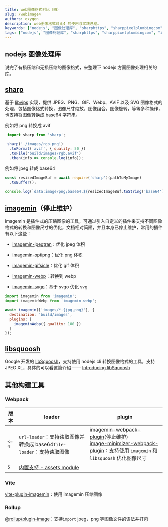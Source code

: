 ```yaml
---
title: web图像格式对比（四）
slug: /webimage4
authors: oxygen
description: web图像格式对比4 的使用与实践总结。
keywords: ["nodejs", "图像处理库", "sharphttps", "sharppixelplumbingcom", "imageminhttps", "githubcom", "imagemin", "imagemin停止维护"]
tags: ["nodejs", "图像处理库", "sharphttps", "sharppixelplumbingcom", "imageminhttps"]
---
```

## nodejs 图像处理库

说完了有损压缩和无损压缩的图像格式，来整理下 nodejs 方面图像处理相关的库。

<!--truncate-->

## [sharp](https://sharp.pixelplumbing.com/)

基于 [libvips](https://github.com/libvips/libvips) 实现，提供 JPEG、PNG、GIF、Webp、AVIF 以及 SVG 图像格式的处理，包括图像格式转换，图像尺寸缩放，图像组合，图像旋转，等等多种操作，也支持将图像转换成 base64 字符串。

例如将 png 转换成 avif

```JavaScript
 import sharp from 'sharp';
 
 sharp('./images/rgb.png')
  .toFormat('avif', { quality: 50 })
  .toFile('build/images/rgb.avif')
  .then(info => console.log(info));
```

例如将 jpeg 转成 base64

```JavaScript
const resizedImageBuf = await require('sharp')(pathToMyImage)
  .toBuffer();

console.log(`data:image/png;base64,${resizedImageBuf.toString('base64')}`);
```

## [imagemin](https://github.com/imagemin/imagemin)（停止维护）

imagemin 是插件式的压缩图像的工具，可通过引入自定义的插件来支持不同图像格式的转换和图像尺寸的优化，文档相对简陋，并且本身已停止维护，常用的插件有以下这些：

- [imagemin-jpegtran](https://www.npmjs.com/package/imagemin-jpegtran)：优化 jpeg 体积

- [imagemin-optipng](https://www.npmjs.com/package/imagemin-optipng)：优化 png 体积

- [imagemin-gifsicle](https://www.npmjs.com/package/imagemin-gifsicle)：优化 gif 体积

- [imagemin-webp](https://www.npmjs.com/package/imagemin-webp)：转换到 webp

- [imagemin-svgo](https://www.npmjs.com/package/imagemin-svgo)：基于 svgo 优化 svg

```JavaScript
import imagemin from 'imagemin';
import imageminWebp from 'imagemin-webp';

await imagemin(['images/*.{jpg,png}'], {
  destination: 'build/images',
  plugins: [
    imageminWebp({ quality: 100 })
  ]
});
```

## [libsquoosh](https://github.com/GoogleChromeLabs/squoosh/tree/dev/libsquoosh)

Google 开发的 [libSquoosh](https://github.com/GoogleChromeLabs/squoosh/tree/dev/libsquoosh)，支持使用 nodejs cli 转换图像格式的工具，支持 JPEG XL，具体的可以看这篇介绍 —— [Introducing libSquoosh](https://web.dev/introducing-libsquoosh/)

## 其他构建工具

### Webpack

| 版本   | loader                                                       | plugin                                                       |
| ------ | ------------------------------------------------------------ | ------------------------------------------------------------ |
| `<= 4` | `url-loader`：支持读取图像并转换成 base64`file-loader`：支持读取图像 | [imagemin-webpack-plugin](https://github.com/Klathmon/imagemin-webpack-plugin)(停止维护)<br />[image-minimizer-webpack-plugin](https://github.com/webpack-contrib/image-minimizer-webpack-plugin)：支持使用 `imagemin` 和`libsquoosh` 优化图像尺寸 |
| `5`    | [内置支持 - assets module](https://webpack.js.org/guides/asset-modules/) |                                                              |

### Vite

[vite-plugin-imagemin](https://github.com/vbenjs/vite-plugin-imagemin)：使用 imagemin 压缩图像

### Rollup

[@rollup/plugin-image](https://github.com/rollup/plugins/tree/master/packages/image)：支持`import` jpeg，png 等图像文件的语法并打包